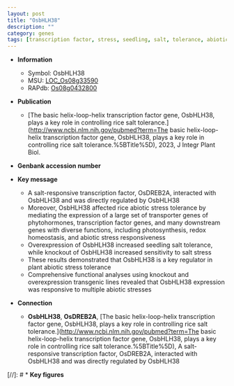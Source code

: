 ```yaml
---
layout: post
title: "OsbHLH38"
description: ""
category: genes
tags: [transcription factor, stress, seedling, salt, tolerance, abiotic stress, salt tolerance, salt stress, biotic stress, stress tolerance, transporter, redox homeostasis]
---
```


* **Information**  
    + Symbol: OsbHLH38  
    + MSU: [LOC_Os08g33590](http://rice.uga.edu/cgi-bin/ORF_infopage.cgi?orf=LOC_Os08g33590)  
    + RAPdb: [Os08g0432800](http://rapdb.dna.affrc.go.jp/viewer/gbrowse_details/irgsp1?name=Os08g0432800)  

* **Publication**  
    + [The basic helix-loop-helix transcription factor gene, OsbHLH38, plays a key role in controlling rice salt tolerance.](http://www.ncbi.nlm.nih.gov/pubmed?term=The basic helix-loop-helix transcription factor gene, OsbHLH38, plays a key role in controlling rice salt tolerance.%5BTitle%5D), 2023, J Integr Plant Biol.

* **Genbank accession number**  

* **Key message**  
    + A salt-responsive transcription factor, OsDREB2A, interacted with OsbHLH38 and was directly regulated by OsbHLH38
    + Moreover, OsbHLH38 affected rice abiotic stress tolerance by mediating the expression of a large set of transporter genes of phytohormones, transcription factor genes, and many downstream genes with diverse functions, including photosynthesis, redox homeostasis, and abiotic stress responsiveness
    + Overexpression of OsbHLH38 increased seedling salt tolerance, while knockout of OsbHLH38 increased sensitivity to salt stress
    + These results demonstrated that OsbHLH38 is a key regulator in plant abiotic stress tolerance
    + Comprehensive functional analyses using knockout and overexpression transgenic lines revealed that OsbHLH38 expression was responsive to multiple abiotic stresses

* **Connection**  
    + __OsbHLH38__, __OsDREB2A__, [The basic helix-loop-helix transcription factor gene, OsbHLH38, plays a key role in controlling rice salt tolerance.](http://www.ncbi.nlm.nih.gov/pubmed?term=The basic helix-loop-helix transcription factor gene, OsbHLH38, plays a key role in controlling rice salt tolerance.%5BTitle%5D),  A salt-responsive transcription factor, OsDREB2A, interacted with OsbHLH38 and was directly regulated by OsbHLH38

[//]: # * **Key figures**  


